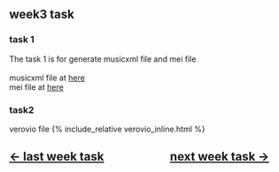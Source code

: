 ## week3 task
### task 1
The task 1 is for generate musicxml file and mei file <br>
<br>
musicxml file at [here](week2.musicxml) <br>
mei file at [here](week2.mei)
### task2
verovio file
{% include_relative verovio_inline.html %}

## [&larr; last week task](week2.md) &nbsp;&nbsp;&nbsp; &nbsp;&nbsp;&nbsp; &nbsp;&nbsp;&nbsp; &nbsp;&nbsp;&nbsp; &nbsp;&nbsp;&nbsp; &nbsp;&nbsp;&nbsp;[next week task &rarr;](week4.md)

